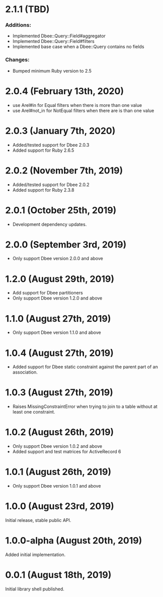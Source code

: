# 2.1.1 (TBD)

### Additions:

* Implemented Dbee::Query::Field#aggregator
* Implemented Dbee::Query::Field#filters
* Implemented base case when a Dbee::Query contains no fields

### Changes:

* Bumped minimum Ruby version to 2.5

# 2.0.4 (February 13th, 2020)

* use Arel#in for Equal filters when there is more than one value
* use Arel#not_in for NotEqual filters when there are is than one value

# 2.0.3 (January 7th, 2020)

* Added/tested support for Dbee 2.0.3
* Added support for Ruby 2.6.5

# 2.0.2 (November 7th, 2019)

* Added/tested support for Dbee 2.0.2
* Added support for Ruby 2.3.8

# 2.0.1 (October 25th, 2019)

* Development dependency updates.

# 2.0.0 (September 3rd, 2019)

* Only support Dbee version 2.0.0 and above

# 1.2.0 (August 29th, 2019)

* Add support for Dbee partitioners
* Only support Dbee version 1.2.0 and above

# 1.1.0 (August 27th, 2019)

* Only support Dbee version 1.1.0 and above

# 1.0.4 (August 27th, 2019)

* Added support for Dbee static constraint against the parent part of an association.

# 1.0.3 (August 27th, 2019)

* Raises MissingConstraintError when trying to join to a table without at least one constraint.

# 1.0.2 (August 26th, 2019)

* Only support Dbee version 1.0.2 and above
* Added support and test matrices for ActiveRecord 6

# 1.0.1 (August 26th, 2019)

* Only support Dbee version 1.0.1 and above

# 1.0.0 (August 23rd, 2019)

Initial release, stable public API.

# 1.0.0-alpha (August 20th, 2019)

Added initial implementation.

# 0.0.1 (August 18th, 2019)

Initial library shell published.

